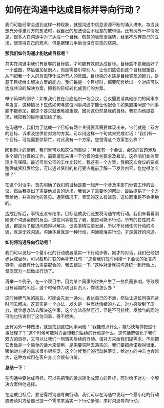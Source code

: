 # 如何在沟通中达成目标并导向行动？

我们可能经常会遇到这样一种现象，就是沟通中信息源源不断的涌入进来，每当我想充分尊重对方的想法时，我自己的想法也会不经意的被带偏。还有另外一种情况是，很多人在沟通中为了达成一个目标，刻意的表现很强势，丝毫不放弃自己的立场，很坚持自己的观点，但是据理力争后也没有实质的结果。

**那我们如何沟通才能达成目标呢**？

其实在沟通中我们有足够的目标感，才可能有效的达成目标。目标感不是我画好了一个蓝图，然后强加给别人，而是需要引导别人，让他们感受到这个目标很重要，从而把我一个人的蓝图转化成所有人的蓝图。目标感的本质是目标实现的能力，是基于目标给出解决方案的能力。我们每提一个目标时，都要配套给出一个对应可以达成共识的解决方案，把我的目标转化成我们的方案。

举个简单的例子：如果我们要在月底组织一场会议，会议需要请其他部门的同事参与发言，这种情况下应该如何与这位同事沟通才能让他配合？如果直接问这个同事能不能参加，那这个要求就很难被重视，因为这仍然是我的目标，我在向他提要求，我把我的目标强加给了他。

在沟通中，我们为了达成一个目标有两个关键要素需要体现出来，它们就是：双方的目标、诉求及提供给对方的方案。可以用这样一个句式来完成对话：“我们有一个目标，可能需要你帮忙，对此我有一个方案，您觉得这个方案怎么样？”

回到刚才的案例，我们就可以和这位同事说：“月底有一个会议，会议的议题涉及多个部门分管的工作，需要请您来讲一下分管的业务要求及看法，这样咱们业务管理才有保障。最近可能公司的工作比较忙，我这有一个方案，我把这次会议的要点整理成资料发给您，可以通过资料的执行要点提前了解一下发言内容，您觉得怎么样？”

在这个对话中，首先明确了我们的目标是要一起开一个涉及本部门分管工作的会议，然后我提出了需要他发言的诉求，我表达了需要他的帮助，最后提供了一个方案给他，并咨询他的意见。通常情况下，表现的这么有诚意，这位同事是不会拒绝的。

达成目标后，事情还没有结束，目标达成我们还要将沟通导向行动。我们来看看刚刚这个沟通案例的反面，这位同事答应了我，依然可能不行动。所有的良性的沟通，都是为了促进问题得以解决、促进事情往前发展，所以不付诸任何行动的沟通，就是无效沟通。沟通本身就是一种行动，沟通能落实行动，才是最好的沟通。

**如何将沟通导向行动呢？**

我们可以发起一个最小化的行动或者落实一下行动步骤。刚才的对话，我们已经初步达成目标，可以趁热打铁的再补充几句：“您看我们找时间碰一下会议的发言内容呗，或者有什么需要配合的，我去跟进一下。”这种对话就把沟通统一到行动上，督促双方一起做出行动了。

再举一个例子，在一个项目中，因为某个同事的过失产生了一些负面影响，导致项目有延期的风险，这个时候作为项目负责人，你该怎么办？

这时候脾气急的朋友，可能会先发一通火，表达自己的不满，然后让这位同事抓紧时间去解决。这其实是一个办法，发火是一种表达情绪的方式，对方感受到了压力，就会想办法去解决这件事，这个方法虽然可行，但是不可持续，发脾气的同时可能也伤害到了这位同事，得不偿失。

还有另外一种做法，就是找到这位同事问他：“我能做点什么，能尽快帮你把这个事处理了？”这个时候可能对方会想我们后续的行动是什么。这句话既强化了我们双方的目标，又可以让我们一同落实后续的行动。请对方来给我们提需求，不能把它当做是一个简单的话术来使用，是需要实际去落实的。我们要把承诺看得很重，哪怕对方提的需求很小很空泛，这个时候我们的行动越落实，给对方的冲击也会越大，这种方式用在客户身上会很有价值。

**总结一下**：

在沟通中要达成目标，可以先把我的诉求转化成双方的目标，同时给予对方一个解决方案供他选择。

在达成目标后，要记得将沟通导向行动，我们可以在沟通中发起一个最小化的行动或者请对方给自己提一个需求来落实一下行动步骤，来将沟通导向行动。